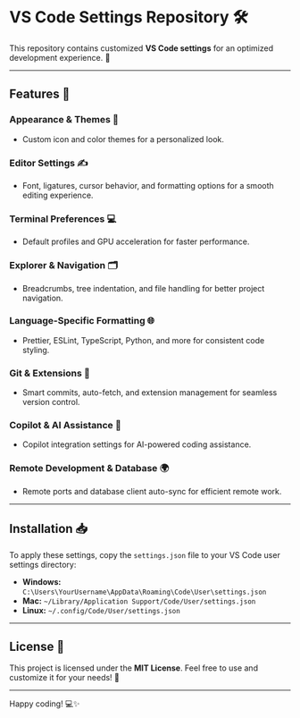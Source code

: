 # VS Code Settings Repository 🛠️

This repository contains customized **VS Code settings** for an optimized development experience. 🚀

---

## Features 🌟

### **Appearance & Themes** 🎨
- Custom icon and color themes for a personalized look.

### **Editor Settings** ✍️
- Font, ligatures, cursor behavior, and formatting options for a smooth editing experience.

### **Terminal Preferences** 💻
- Default profiles and GPU acceleration for faster performance.

### **Explorer & Navigation** 🗂️
- Breadcrumbs, tree indentation, and file handling for better project navigation.

### **Language-Specific Formatting** 🌐
- Prettier, ESLint, TypeScript, Python, and more for consistent code styling.

### **Git & Extensions** 🔧
- Smart commits, auto-fetch, and extension management for seamless version control.

### **Copilot & AI Assistance** 🤖
- Copilot integration settings for AI-powered coding assistance.

### **Remote Development & Database** 🌍
- Remote ports and database client auto-sync for efficient remote work.

---

## Installation 📥

To apply these settings, copy the `settings.json` file to your VS Code user settings directory:

- **Windows:** `C:\Users\YourUsername\AppData\Roaming\Code\User\settings.json`
- **Mac:** `~/Library/Application Support/Code/User/settings.json`
- **Linux:** `~/.config/Code/User/settings.json`

---

## License 📜

This project is licensed under the **MIT License**. Feel free to use and customize it for your needs! 🎉

---

Happy coding! 💻✨
